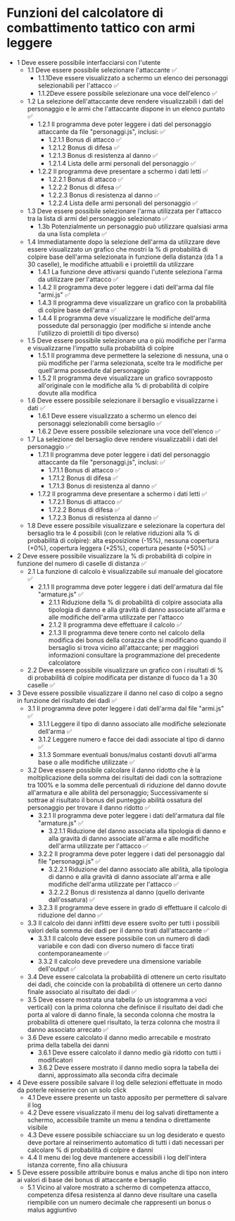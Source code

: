 # Funzioni del calcolatore di combattimento tattico con armi leggere

- 1 Deve essere possibile interfacciarsi con l'utente
	- 1.1 Deve essere possibile selezionare l'attaccante ✅
		- 1.1.1Deve essere visualizzato a schermo un elenco dei personaggi selezionabili per l'attacco ✅
		- 1.1.2Deve essere possibile selezionare una voce dell'elenco ✅
	- 1.2 La selezione dell'attaccante deve rendere visualizzabili i dati del personaggio e le armi che l'attaccante dispone in un elenco puntato ✅
		- 1.2.1 Il programma deve poter leggere i dati del personaggio attaccante da file "personaggi.js", inclusi: ✅
			- 1.2.1.1 Bonus di attacco ✅
			- 1.2.1.2 Bonus di difesa ✅
			- 1.2.1.3 Bonus di resistenza al danno ✅
			- 1.2.1.4 Lista delle armi personali del personaggio ✅
		- 1.2.2 Il programma deve presentare a schermo i dati letti ✅
			- 1.2.2.1 Bonus di attacco ✅
			- 1.2.2.2 Bonus di difesa ✅
			- 1.2.2.3 Bonus di resistenza al danno ✅
			- 1.2.2.4 Lista delle armi personali del personaggio ✅
	- 1.3 Deve essere possibile selezionare l'arma utilizzata per l'attacco tra la lista di armi del personaggio selezionato ✅
		- 1.3b Potenzialmente un personaggio può utilizzare qualsiasi arma da una lista completa ✅
	- 1.4 Immediatamente dopo la selezione dell'arma da utilizzare deve essere visualizzato un grafico che mostri la % di probabilità di colpire base dell'arma selezionata in funzione della distanza (da 1 a 30 caselle), le modifiche attuabili e i proiettili da utilizzare
		- 1.4.1 La funzione deve attivarsi quando l'utente seleziona l'arma da utilizzare per l'attacco ✅
		- 1.4.2 Il programma deve poter leggere i dati dell'arma dal file "armi.js" ✅
		- 1.4.3 Il programma deve visualizzare un grafico con la probabilità di colpire base dell'arma ✅
		- 1.4.4 Il programma deve visualizzare le modifiche dell'arma possedute dal personaggio (per modifiche si intende anche l'utilizzo di proiettili di tipo diverso)
	- 1.5 Deve essere possibile selezionare una o più modifiche per l'arma e visualizzarne l'impatto sulla probabilità di colpire
		- 1.5.1 Il programma deve permettere la selezione di nessuna, una o più modifiche per l'arma selezionata, scelte tra le modifiche per quell'arma possedute dal personaggio
		- 1.5.2 Il programma deve visualizzare un grafico sovrapposto all'originale con le modifiche alla % di probabilità di colpire dovute alla modifica
	- 1.6 Deve essere possibile selezionare il bersaglio e visualizzarne i dati ✅
		- 1.6.1 Deve essere visualizzato a schermo un elenco dei personaggi selezionabili come bersaglio ✅
		- 1.6.2 Deve essere possibile selezionare una voce dell'elenco ✅
	- 1.7 La selezione del bersaglio deve rendere visualizzabili i dati del personaggio ✅
		- 1.7.1 Il programma deve poter leggere i dati del personaggio attaccante da file "personaggi.js", inclusi: ✅
			- 1.7.1.1 Bonus di attacco ✅
			- 1.7.1.2 Bonus di difesa ✅
			- 1.7.1.3 Bonus di resistenza al danno ✅ 
		- 1.7.2 Il programma deve presentare a schermo i dati letti ✅ 
			- 1.7.2.1 Bonus di attacco ✅
			- 1.7.2.2 Bonus di difesa ✅
			- 1.7.2.3 Bonus di resistenza al danno ✅
	- 1.8 Deve essere possibile visualizzare e selezionare la copertura del bersaglio tra le 4 possibili (con le relative riduzioni alla % di probabilità di colpire): alta esposizione (-15%), nessuna copertura (+0%), copertura leggera (+25%), copertura pesante (+50%) ✅
- 2 Deve essere possibile visualizzare la % di probabilità di colpire in funzione del numero di caselle di distanza ✅
	- 2.1 La funzione di calcolo è visualizzabile sul manuale del giocatore ✅
		- 2.1.1 Il programma deve poter leggere i dati dell'armatura dal file "armature.js" ✅
			- 2.1.1 Riduzione della % di probabilità di colpire associata alla tipologia di danno e alla gravità di danno associate all'arma e alle modifiche dell'arma utilizzate per l'attacco
			- 2.1.2 Il programma deve effettuare il calcolo ✅
			- 2.1.3 Il programma deve tenere conto nel calcolo della modifica dei bonus della corazza che si modificano quando il bersaglio si trova vicino all'attaccante; per maggiori informazioni consultare la programmazione del precedente calcolatore
	- 2.2 Deve essere possibile visualizzare un grafico con i risultati di % di probabilità di colpire modificata per distanze di fuoco da 1 a 30 caselle ✅
- 3 Deve essere possibile visualizzare il danno nel caso di colpo a segno in funzione del risultato dei dadi ✅
	- 3.1 Il programma deve poter leggere i dati dell'arma dal file "armi.js" ✅
		- 3.1.1 Leggere il tipo di danno associato alle modifiche selezionate dell'arma ✅
		- 3.1.2 Leggere numero e facce dei dadi associate al tipo di danno ✅
		- 3.1.3 Sommare eventuali bonus/malus costanti dovuti all'arma base o alle modifiche utilizzate ✅
	- 3.2 Deve essere possibile calcolare il danno ridotto che è la moltiplicazione della somma dei risultati dei dadi con la sottrazione tra 100% e la somma delle percentuali di riduzione del danno dovute all'armatura e alle abilità del personaggio; Successivamente si sottrae al risultato il bonus del punteggio abilità ossatura del personaggio per trovare il danno ridotto ✅
		- 3.2.1 Il programma deve poter leggere i dati dell'armatura dal file "armature.js" ✅
			- 3.2.1.1 Riduzione del danno associata alla tipologia di danno e alla gravità di danno associate all'arma e alle modifiche dell'arma utilizzate per l'attacco ✅
		- 3.2.2 Il programma deve poter leggere i dati del personaggio dal file "personaggi.js" ✅
			- 3.2.2.1 Riduzione del danno associato alle abilità, alla tipologia di danno e alla gravità di danno associate all'arma e alle modifiche dell'arma utilizzate per l'attacco ✅
			- 3.2.2.2 Bonus di resistenza al danno (quello derivante dall'ossatura) ✅
		- 3.2.3 Il programma deve essere in grado di effettuare il calcolo di riduzione del danno ✅
	- 3.3 Il calcolo dei danni inflitti deve essere svolto per tutti i possibili valori della somma dei dadi per il danno tirati dall'attaccante ✅
		- 3.3.1 Il calcolo deve essere possibile con un numero di dadi variabile e con dadi con diverso numero di facce tirati contemporaneamente ✅
		- 3.3.2 Il calcolo deve prevedere una dimensione variabile dell'output ✅
	- 3.4 Deve essere calcolata la probabilità di ottenere un certo risultato dei dadi, che coincide con la probabilità di ottenere un certo danno finale associato al risultato dei dadi ✅
	- 3.5 Deve essere mostrata una tabella (o un istogramma a voci verticali) con la prima colonna che definisce il risultato dei dadi che porta al valore di danno finale, la seconda colonna che mostra la probabilità di ottenere quel risultato, la terza colonna che mostra il danno associato arrecato ✅
	- 3.6 Deve essere calcolato il danno medio arrecabile e mostrato prima della tabella dei danni
		- 3.6.1 Deve essere calcolato il danno medio già ridotto con tutti i modificatori
		- 3.6.2 Deve essere mostrato il danno medio sopra la tabella dei danni, approssimato alla seconda cifra decimale
- 4 Deve essere possibile salvare il log delle selezioni effettuate in modo da poterle reinserire con un solo click
	- 4.1 Deve essere presente un tasto apposito per permettere di salvare il log
	- 4.2 Deve essere visualizzato il menu dei log salvati direttamente a schermo, accessibile tramite un menu a tendina o direttamente visibile
	- 4.3 Deve essere possibile schiacciare su un log desiderato e questo deve portare al reinserimento automatico di tutti i dati necessari per calcolare % di probabilità di colpire e danni
	- 4.4 Il menu dei log deve mantenere accessibili i log dell'intera istanza corrente, fino alla chiusura
- 5 Deve essere possibile attribuire bonus e malus anche di tipo non intero ai valori di base dei bonus di attaccante e bersaglio
	- 5.1 Vicino al valore mostrato a schermo di competenza attacco, competenza difesa resistenza al danno deve risultare una casella riempibile con un numero decimale che rappresenti un bonus o malus aggiuntivo